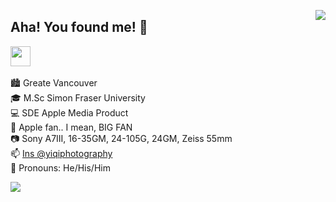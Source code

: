 <a href="https://github.com/SaoYan"><img align="right" src="https://github-readme-stats.vercel.app/api?username=SaoYan&theme=solarized-light&show_icons=true&count_private=true&include_all_commits=true&custom_title=Ta-da%21&hide_border=true"></a>

## Aha! You found me! 👋

<a href="https://saoyan.github.io"><img src="https://img.shields.io/website?ddown_message=Offline&label=saoyan.github.io&style=for-the-badge&up_message=Online&url=https%3A%2F%2Fsaoyan.github.io" width="auto" height="32"></a>
<br/>
<br/>
🏙 Greate Vancouver
<br/>
🎓 M.Sc Simon Fraser University
<br/>
💻 SDE Apple Media Product
<br/>
 Apple fan.. I mean, BIG FAN
<br/>
📷 Sony A7III, 16-35GM, 24-105G, 24GM, Zeiss 55mm
<br/>
📫 [Ins @yiqiphotography](https://www.instagram.com/yiqiphotography/)
<br/>
🌈 Pronouns: He/His/Him
<br/>

<a href="https://wakatime.com"><img align="center" src="https://wakatime.com/share/@saoyan/41f919c5-88cf-4eec-b6ba-3587b71bbd1a.png" /></a>
